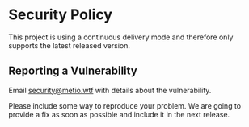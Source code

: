 <!--
SPDX-FileCopyrightText: The javapoet-type-guesser Authors
SPDX-License-Identifier: 0BSD
 -->

# Security Policy

This project is using a continuous delivery mode and therefore only supports the latest released version.

## Reporting a Vulnerability

Email security@metio.wtf with details about the vulnerability.

Please include some way to reproduce your problem. We are going to provide a fix as soon as possible and include it in the next release.
